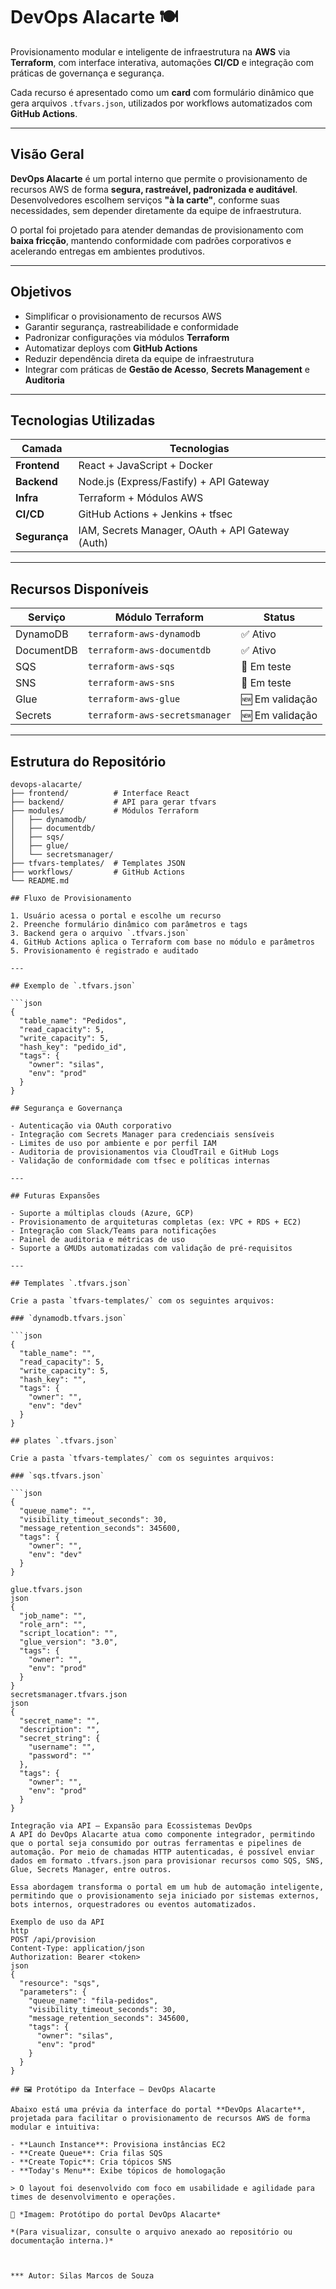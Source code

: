 # DevOps Alacarte 🍽️

Provisionamento modular e inteligente de infraestrutura na **AWS** via **Terraform**, com interface interativa, automações **CI/CD** e integração com práticas de governança e segurança.

Cada recurso é apresentado como um **card** com formulário dinâmico que gera arquivos `.tfvars.json`, utilizados por workflows automatizados com **GitHub Actions**.

---

## Visão Geral

**DevOps Alacarte** é um portal interno que permite o provisionamento de recursos AWS de forma **segura, rastreável, padronizada e auditável**.  
Desenvolvedores escolhem serviços **"à la carte"**, conforme suas necessidades, sem depender diretamente da equipe de infraestrutura.

O portal foi projetado para atender demandas de provisionamento com **baixa fricção**, mantendo conformidade com padrões corporativos e acelerando entregas em ambientes produtivos.

---

## Objetivos

- Simplificar o provisionamento de recursos AWS  
- Garantir segurança, rastreabilidade e conformidade  
- Padronizar configurações via módulos **Terraform**  
- Automatizar deploys com **GitHub Actions**  
- Reduzir dependência direta da equipe de infraestrutura  
- Integrar com práticas de **Gestão de Acesso**, **Secrets Management** e **Auditoria**

---

## Tecnologias Utilizadas

| Camada         | Tecnologias                                      |
|----------------|--------------------------------------------------|
| **Frontend**   | React + JavaScript + Docker                      |
| **Backend**    | Node.js (Express/Fastify) + API Gateway          |
| **Infra**      | Terraform + Módulos AWS                          |
| **CI/CD**      | GitHub Actions + Jenkins + tfsec                 |
| **Segurança**  | IAM, Secrets Manager, OAuth + API Gateway (Auth) |


---

## Recursos Disponíveis

| Serviço      | Módulo Terraform               | Status         |
|--------------|--------------------------------|----------------|
| DynamoDB     | `terraform-aws-dynamodb`       | ✅ Ativo        |
| DocumentDB   | `terraform-aws-documentdb`     | ✅ Ativo        |
| SQS          | `terraform-aws-sqs`            | 🚧 Em teste     |
| SNS          | `terraform-aws-sns`            | 🚧 Em teste     |
| Glue         | `terraform-aws-glue`           | 🆕 Em validação |
| Secrets      | `terraform-aws-secretsmanager` | 🆕 Em validação |

---

## Estrutura do Repositório

```plaintext
devops-alacarte/
├── frontend/          # Interface React
├── backend/           # API para gerar tfvars
├── modules/           # Módulos Terraform
│   ├── dynamodb/
│   ├── documentdb/
│   ├── sqs/
│   ├── glue/
│   └── secretsmanager/
├── tfvars-templates/  # Templates JSON
├── workflows/         # GitHub Actions
└── README.md

## Fluxo de Provisionamento

1. Usuário acessa o portal e escolhe um recurso  
2. Preenche formulário dinâmico com parâmetros e tags  
3. Backend gera o arquivo `.tfvars.json`  
4. GitHub Actions aplica o Terraform com base no módulo e parâmetros  
5. Provisionamento é registrado e auditado

---

## Exemplo de `.tfvars.json`

```json
{
  "table_name": "Pedidos",
  "read_capacity": 5,
  "write_capacity": 5,
  "hash_key": "pedido_id",
  "tags": {
    "owner": "silas",
    "env": "prod"
  }
}

## Segurança e Governança

- Autenticação via OAuth corporativo  
- Integração com Secrets Manager para credenciais sensíveis  
- Limites de uso por ambiente e por perfil IAM  
- Auditoria de provisionamentos via CloudTrail e GitHub Logs  
- Validação de conformidade com tfsec e políticas internas

---

## Futuras Expansões

- Suporte a múltiplas clouds (Azure, GCP)  
- Provisionamento de arquiteturas completas (ex: VPC + RDS + EC2)  
- Integração com Slack/Teams para notificações  
- Painel de auditoria e métricas de uso  
- Suporte a GMUDs automatizadas com validação de pré-requisitos

---

## Templates `.tfvars.json`

Crie a pasta `tfvars-templates/` com os seguintes arquivos:

### `dynamodb.tfvars.json`

```json
{
  "table_name": "",
  "read_capacity": 5,
  "write_capacity": 5,
  "hash_key": "",
  "tags": {
    "owner": "",
    "env": "dev"
  }
}

## plates `.tfvars.json`

Crie a pasta `tfvars-templates/` com os seguintes arquivos:

### `sqs.tfvars.json`

```json
{
  "queue_name": "",
  "visibility_timeout_seconds": 30,
  "message_retention_seconds": 345600,
  "tags": {
    "owner": "",
    "env": "dev"
  }
}

glue.tfvars.json
json
{
  "job_name": "",
  "role_arn": "",
  "script_location": "",
  "glue_version": "3.0",
  "tags": {
    "owner": "",
    "env": "prod"
  }
}
secretsmanager.tfvars.json
json
{
  "secret_name": "",
  "description": "",
  "secret_string": {
    "username": "",
    "password": ""
  },
  "tags": {
    "owner": "",
    "env": "prod"
  }
}

Integração via API – Expansão para Ecossistemas DevOps
A API do DevOps Alacarte atua como componente integrador, permitindo que o portal seja consumido por outras ferramentas e pipelines de automação. Por meio de chamadas HTTP autenticadas, é possível enviar dados em formato .tfvars.json para provisionar recursos como SQS, SNS, Glue, Secrets Manager, entre outros.

Essa abordagem transforma o portal em um hub de automação inteligente, permitindo que o provisionamento seja iniciado por sistemas externos, bots internos, orquestradores ou eventos automatizados.

Exemplo de uso da API
http
POST /api/provision
Content-Type: application/json
Authorization: Bearer <token>
json
{
  "resource": "sqs",
  "parameters": {
    "queue_name": "fila-pedidos",
    "visibility_timeout_seconds": 30,
    "message_retention_seconds": 345600,
    "tags": {
      "owner": "silas",
      "env": "prod"
    }
  }
}

## 🖼️ Protótipo da Interface – DevOps Alacarte

Abaixo está uma prévia da interface do portal **DevOps Alacarte**, projetada para facilitar o provisionamento de recursos AWS de forma modular e intuitiva:

- **Launch Instance**: Provisiona instâncias EC2
- **Create Queue**: Cria filas SQS
- **Create Topic**: Cria tópicos SNS
- **Today's Menu**: Exibe tópicos de homologação

> O layout foi desenvolvido com foco em usabilidade e agilidade para times de desenvolvimento e operações.

📌 *Imagem: Protótipo do portal DevOps Alacarte*

*(Para visualizar, consulte o arquivo anexado ao repositório ou documentação interna.)*



*** Autor: Silas Marcos de Souza